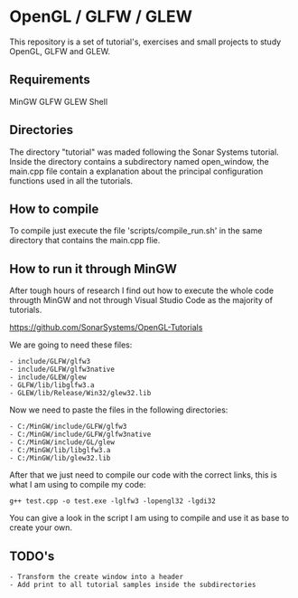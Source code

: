 # OpenGL / GLFW / GLEW

This repository is a set of tutorial's, exercises and small projects to study OpenGL, GLFW and GLEW. 

## Requirements

MinGW
GLFW
GLEW
Shell

## Directories

The directory "tutorial" was maded following the Sonar Systems tutorial. Inside the directory contains a subdirectory named open_window, the main.cpp file contain a explanation about the principal configuration functions used in all the tutorials.

## How to compile

To compile just execute the file 'scripts/compile_run.sh' in the same directory that contains the main.cpp flie.

## How to run it through MinGW

After tough hours of research I find out how to execute the whole code througth MinGW and not through Visual Studio Code as the majority of tutorials.

https://github.com/SonarSystems/OpenGL-Tutorials

We are going to need these files:

	- include/GLFW/glfw3
	- include/GLFW/glfw3native
	- include/GLEW/glew
	- GLFW/lib/libglfw3.a
	- GLEW/lib/Release/Win32/glew32.lib

Now we need to paste the files in the following directories:

	- C:/MinGW/include/GLFW/glfw3
	- C:/MinGW/include/GLFW/glfw3native
	- C:/MinGW/include/GL/glew
	- C:/MinGW/lib/libglfw3.a
	- C:/MinGW/lib/glew32.lib

After that we just need to compile our code with the correct links, this is what I am using to compile my code:

	g++ test.cpp -o test.exe -lglfw3 -lopengl32 -lgdi32 

You can give a look in the script I am using to compile and use it as base to create your own.

## TODO's

	- Transform the create window into a header
	- Add print to all tutorial samples inside the subdirectories
